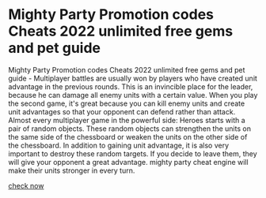 # Mighty Party Promotion codes Cheats 2022 unlimited free gems and pet guide

Mighty Party Promotion codes Cheats 2022 unlimited free gems and pet guide - Multiplayer battles are usually won by players who have created unit advantage in the previous rounds. This is an invincible place for the leader, because he can damage all enemy units with a certain value. When you play the second game, it's great because you can kill enemy units and create unit advantages so that your opponent can defend rather than attack. Almost every multiplayer game in the powerful side: Heroes starts with a pair of random objects. These random objects can strengthen the units on the same side of the chessboard or weaken the units on the other side of the chessboard. In addition to gaining unit advantage, it is also very important to destroy these random targets. If you decide to leave them, they will give your opponent a great advantage. mighty party cheat engine will make their units stronger in every turn.

<a href="https://windmod.icu/mighty-party/">check now</a>
